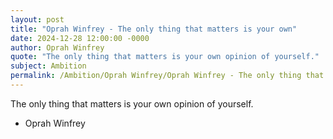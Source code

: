 ```yaml
---
layout: post
title: "Oprah Winfrey - The only thing that matters is your own"
date: 2024-12-28 12:00:00 -0000
author: Oprah Winfrey
quote: "The only thing that matters is your own opinion of yourself."
subject: Ambition
permalink: /Ambition/Oprah Winfrey/Oprah Winfrey - The only thing that matters is your own
---
```


The only thing that matters is your own opinion of yourself.

- Oprah Winfrey
